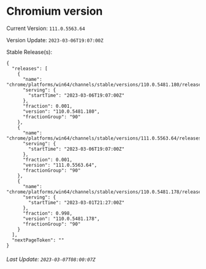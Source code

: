 # Chromium version

Current Version: `111.0.5563.64`

Version Update: `2023-03-06T19:07:00Z`

Stable Release(s):
```
{
  "releases": [
    {
      "name": "chrome/platforms/win64/channels/stable/versions/110.0.5481.180/releases/1678129620",
      "serving": {
        "startTime": "2023-03-06T19:07:00Z"
      },
      "fraction": 0.001,
      "version": "110.0.5481.180",
      "fractionGroup": "90"
    },
    {
      "name": "chrome/platforms/win64/channels/stable/versions/111.0.5563.64/releases/1678129620",
      "serving": {
        "startTime": "2023-03-06T19:07:00Z"
      },
      "fraction": 0.001,
      "version": "111.0.5563.64",
      "fractionGroup": "90"
    },
    {
      "name": "chrome/platforms/win64/channels/stable/versions/110.0.5481.178/releases/1677706020",
      "serving": {
        "startTime": "2023-03-01T21:27:00Z"
      },
      "fraction": 0.998,
      "version": "110.0.5481.178",
      "fractionGroup": "90"
    }
  ],
  "nextPageToken": ""
}
```

###### Last Update: `2023-03-07T08:00:07Z`
        